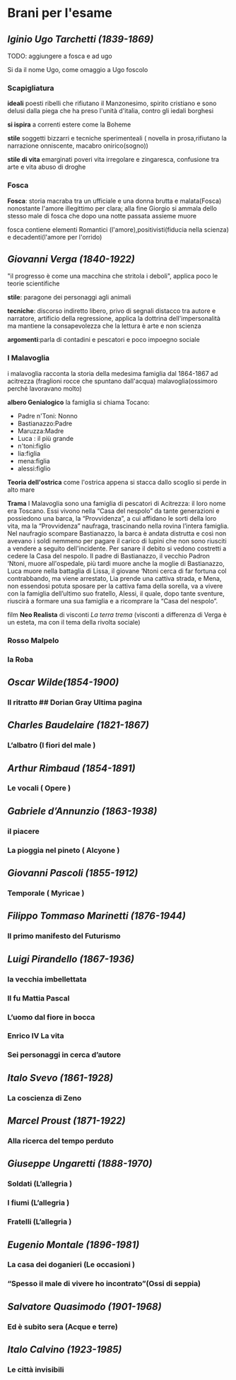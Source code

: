 
# Brani per l'esame


## *Iginio Ugo Tarchetti (1839-1869)*

TODO: aggiungere a fosca e ad ugo

Si da il nome Ugo, come omaggio a Ugo foscolo

### Scapigliatura

**ideali** poesti ribelli che rifiutano il Manzonesimo, spirito cristiano e sono delusi dalla piega che ha preso l'unità d'italia, contro gli iedali borghesi

**si ispira** a correnti estere come la Boheme

**stile** soggetti bizzarri e tecniche sperimenteali ( novella in prosa,rifiutano la narrazione onniscente, macabro onirico(sogno))

**stile di vita** emarginati poveri vita irregolare e zingaresca, confusione tra arte e vita abuso di droghe

### Fosca

**Fosca**: storia macraba tra un ufficiale e una donna brutta e malata(Fosca) nonostante l'amore illegittimo per clara; alla fine Giorgio si ammala dello stesso male di fosca che dopo una notte passata assieme muore

fosca contiene elementi Romantici (l'amore),positivisti(fiducia nella scienza) e decadenti(l'amore per l'orrido)

## *Giovanni Verga (1840-1922)*

"il progresso è come una macchina che stritola i deboli", applica poco le teorie scientifiche 

**stile**: paragone dei personaggi agli animali

**tecniche**: discorso indiretto libero, privo di segnali  distacco tra autore e narratore, artificio della regressione, applica la dottrina dell'impersonalità ma mantiene la consapevolezza che la lettura è arte e non scienza

**argomenti**:parla di contadini e pescatori e poco impoegno sociale


### I Malavoglia

i malavoglia racconta la storia della medesima famiglia dal 1864-1867 ad acitrezza (fraglioni rocce che spuntano dall'acqua) 
malavoglia(ossimoro perché lavoravano molto)


**albero Genialogico**
la famiglia si chiama Tocano:
- Padre n'Toni: Nonno
- Bastianazzo:Padre
- Maruzza:Madre
- Luca : il più grande
- n'toni:figlio 
- lia:figlia 
- mena:figlia 
- alessi:figlio 
  
**Teoria dell'ostrica** come l'ostrica appena si stacca dallo scoglio si perde in alto mare

**Trama**
I Malavoglia sono una famiglia di pescatori di Acitrezza: il loro nome era Toscano. Essi vivono nella “Casa del nespolo” 
da tante generazioni e possiedono una barca, la “Provvidenza”, a cui affidano le sorti della loro vita, ma la “Provvidenza” naufraga,
trascinando nella rovina l’intera famiglia. Nel naufragio scompare Bastianazzo, la barca è andata distrutta e
così non avevano i soldi nemmeno per pagare il carico di lupini che non sono riusciti a vendere a seguito dell'incidente.
Per sanare il debito si vedono costretti a cedere la Casa del nespolo. Il padre di Bastianazzo, il vecchio Padron ‘Ntoni, 
muore all'ospedale,  più tardi muore anche la moglie di Bastianazzo,
Luca muore nella battaglia di Lissa, il giovane ‘Ntoni cerca di far fortuna col contrabbando, ma viene arrestato, 
Lia prende una cattiva strada, e Mena, non essendosi potuta sposare per la cattiva fama della sorella,
va a vivere con la famiglia dell’ultimo suo fratello, Alessi, il quale, dopo tante sventure, riuscirà a formare
una sua famiglia e a ricomprare la “Casa del nespolo”.


film **Neo Realista** di visconti *La terra trema* (visconti a differenza di Verga è un esteta, ma con il tema della rivolta sociale)

### Rosso Malpelo 

### la Roba

## *Oscar Wilde(1854-1900)*

### Il ritratto ## Dorian Gray Ultima pagina

## *Charles Baudelaire (1821-1867)*

### L’albatro (I fiori del male )

## *Arthur Rimbaud (1854-1891)*

### Le vocali ( Opere )


## *Gabriele d’Annunzio (1863-1938)*

### il piacere 

### La pioggia nel pineto ( Alcyone )

## *Giovanni Pascoli (1855-1912)*

### Temporale ( Myricae )

## *Filippo Tommaso Marinetti (1876-1944)*

### Il primo manifesto del Futurismo


## *Luigi Pirandello (1867-1936)*

### la vecchia imbellettata

### Il fu Mattia Pascal

### L’uomo dal fiore in bocca

### Enrico IV La vita

### Sei personaggi in cerca d’autore


## *Italo Svevo (1861-1928)*

### La coscienza di Zeno


## *Marcel Proust (1871-1922)*

### Alla ricerca del tempo perduto

## *Giuseppe Ungaretti (1888-1970)*

### Soldati (L’allegria )

### I fiumi (L’allegria )

### Fratelli (L’allegria )

## *Eugenio Montale (1896-1981)*

### La casa dei doganieri (Le occasioni )

### “Spesso il male di vivere ho incontrato”(Ossi di seppia)


## *Salvatore Quasimodo (1901-1968)*

### Ed è subito sera (Acque e terre)


## *Italo Calvino (1923-1985)*

### Le città invisibili


